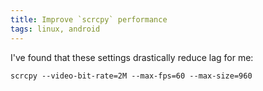 ```yaml
---
title: Improve `scrcpy` performance
tags: linux, android
---
```


I've found that these settings drastically reduce lag for me:

```
scrcpy --video-bit-rate=2M --max-fps=60 --max-size=960
```
